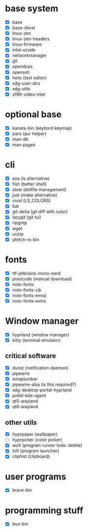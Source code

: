 # base system
- [x] base
- [x] base-devel
- [x] linux-zen
- [x] linux-zen-headers
- [x] linux-firmware
- [x] intel-ucode
- [x] networkmanager
- [x] git
- [x] opendoas
- [x] openssh
- [x] helix (text editor)
- [x] xdg-user-dirs
- [x] xdg-utils
- [x] xf86-video-intel

# optional base
- [x] kanata-bin (keybord keymap)
- [x] paru (aur helper)
- [x] man-db
- [x] man-pages

# cli
- [x] eza (ls alternative)
- [x] fish (better shell)
- [x] stow (dotfile management)
- [x] just (make alternative)
- [x] vivid (LS_COLORS)
- [x] bat
- [x] git-delta (git diff with color)
- [x] lazygit (git tui)
- [x] ripgrep
- [x] wget
- [x] unzip
- [x] pfetch-rs-bin

# fonts
- [x] ttf-jetbrains-mono-nerd
- [x] pixelcode (manual download)
- [x] noto-fonts
- [x] noto-fonts-cjk
- [x] noto-fonts-emoji
- [x] noto-fonts-extra

# Window manager
- [x] hyprland (window manager)
- [x] kitty (terminal emulator)

## critical software
- [x] dunst (notification daemon)
- [x] pipewire
- [x] wireplumber 
- [x] pipewire-alsa (is this required?)
- [x] xdg-desktop-portal-hyprland
- [x] polkit-kde-agent
- [x] qt5-wayland
- [x] qt6-wayland

## other utils
- [x] hyprpaper (wallpaper)
- [ ] hyprpicker (color picker)
- [x] wofi (program runner todo: delete)
- [x] tofi (program launcher)
- [x] cliphist (clipboard)

# user programs
- [x] brave-bin

# programming stuff
- [x] bun-bin
